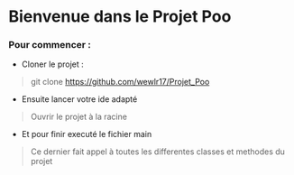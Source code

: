 # Bienvenue dans le Projet Poo

### Pour commencer :

* Cloner le projet :
> git clone https://github.com/wewlr17/Projet_Poo

* Ensuite lancer votre ide adapté
> Ouvrir le projet à la racine

* Et pour finir executé le fichier main
> Ce dernier fait appel à toutes les differentes classes et methodes du projet
